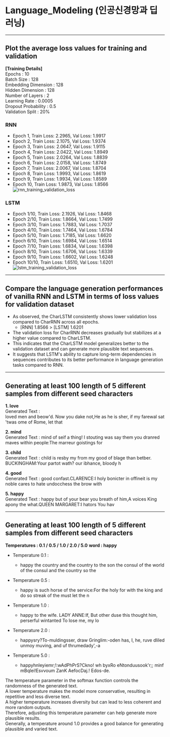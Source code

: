 # Language_Modeling (인공신경망과 딥러닝)

--------------------------------------------------------------------------------------

## Plot the average loss values for training and validation <br/>
**[Training Details]**  <br/>
Epochs : 10  <br/>
Batch Size : 128  <br/>
Embedding Dimension : 128  <br/>
Hidden Dimension : 128  <br/>
Number of Layers : 2  <br/>
Learning Rate : 0.0005  <br/>
Dropout Probability : 0.5  <br/>
Validation Split : 20% <br/>
### RNN 
* Epoch 1, Train Loss: 2.2965, Val Loss: 1.9917 <br/>
* Epoch 2, Train Loss: 2.1075, Val Loss: 1.9374 <br/>
* Epoch 3, Train Loss: 2.0647, Val Loss: 1.9115 <br/>
* Epoch 4, Train Loss: 2.0422, Val Loss: 1.8949 <br/>
* Epoch 5, Train Loss: 2.0264, Val Loss: 1.8839 <br/>
* Epoch 6, Train Loss: 2.0158, Val Loss: 1.8749 <br/>
* Epoch 7, Train Loss: 2.0067, Val Loss: 1.8704 <br/>
* Epoch 8, Train Loss: 1.9993, Val Loss: 1.8619 <br/>
* Epoch 9, Train Loss: 1.9934, Val Loss: 1.8589 <br/>
* Epoch 10, Train Loss: 1.9873, Val Loss: 1.8566 <br/>
![rnn_training_validation_loss](https://github.com/Sunni-yoon/Language_Modeling/assets/118954283/14783fc3-fdda-4b3e-a019-1781c504f095)

### LSTM
* Epoch 1/10, Train Loss: 2.1926, Val Loss: 1.8468 <br/>
* Epoch 2/10, Train Loss: 1.8664, Val Loss: 1.7499 <br/>
* Epoch 3/10, Train Loss: 1.7883, Val Loss: 1.7037 <br/>
* Epoch 4/10, Train Loss: 1.7464, Val Loss: 1.6784 <br/>
* Epoch 5/10, Train Loss: 1.7185, Val Loss: 1.6620 <br/>
* Epoch 6/10, Train Loss: 1.6984, Val Loss: 1.6514 <br/>
* Epoch 7/10, Train Loss: 1.6834, Val Loss: 1.6398 <br/>
* Epoch 8/10, Train Loss: 1.6706, Val Loss: 1.6339 <br/>
* Epoch 9/10, Train Loss: 1.6602, Val Loss: 1.6248 <br/>
* Epoch 10/10, Train Loss: 1.6510, Val Loss: 1.6201 <br/>
![lstm_training_validation_loss](https://github.com/Sunni-yoon/Language_Modeling/assets/118954283/a274aa18-4234-4b63-87b8-11d9375c0f9f)

--------------------------------------------------------------------------------------

## Compare the language generation performances of vanilla RNN and LSTM in terms of loss values for validation dataset
* As observed, the CharLSTM consistently shows lower validation loss compared to CharRNN across all epochs. <br/>
  * [RNN] 1.8566 > [LSTM] 1.6201 <br/>
* The validation loss for CharRNN decreases gradually but stabilizes at a higher value compared to CharLSTM. <br/>
* This indicates that the CharLSTM model generalizes better to the validation dataset and can generate more plausible text sequences. <br/>
* It suggests that LSTM's ability to capture long-term dependencies in sequences contributes to its better performance in language generation tasks compared to RNN. <br/>

--------------------------------------------------------------------------------------

## Generating at least 100 length of 5 different samples from different seed characters
**1. love** <br/>
Generated Text : <br/>
loved men and beow'd. Now you dake not,He as he is sher, if my farewal sat 'twas ome of Rome, let that 

**2. mind** <br/>
Generated Text : mind of seif a thing! I stouting was say them you dranred maves within people:The marreur goistings for <br/>

**3. child** <br/>
Generated Text : child is resby my from my good of blage than betber. BUCKINGHAM:Your partot wath? our ibhance, bloody h <br/>

**4. good** <br/>
Generated Text : good confast.CLARENCE:I holy bonicter in offineit is my noble cares to hate undocchess the brow with <br/>  

**5. happy** <br/>
Generated Text : happy but of your bear you breath of him,A voices King apony the what.QUEEN MARGARET:I hators You hav

--------------------------------------------------------------------------------------

## Generating at least 100 length of 5 different samples from different seed characters

**Temperatures : 0.1 / 0.5 / 1.0 / 2.0 / 5.0**
**word : happy** <br/>

* Temperature 0.1 :
  * happy the country and the country to the son the consul of the world of the consul and the country so the <br/>

* Temperature 0.5 : <br/>
  * happy is such horse of the service:For the holy for with the king and do so streak of the must let the n <br/>

* Temperature 1.0 : <br/>
  * happy to the wife. LADY ANNE:If, But other duse this thought him, perserful wintanted To lose me, my lo <br/>

* Temperature 2.0 : <br/>
  * happysry?To-muldingsser, draw Gringlim:-oden has, I, he, ruve dliled unmoy muving, and uf thrumedady',-a <br/>

* Temperature 5.0 : <br/>
  * happyhnleyiemr;!:wAdPhPrS?Ckno! wh byxRo eNtonduusook'r;; minf  mBqlei!Esvvoum ZanK AefocDaj.! Edos-de. <br/>

The temperature parameter in the softmax function controls the randomness of the generated text. <br/>
A lower temperature makes the model more conservative, resulting in repetitive and less diverse text. <br/>
A higher temperature increases diversity but can lead to less coherent and more random outputs. <br/>
Therefore, adjusting this temperature parameter can help generate more plausible results. <br/>
Generally, a temperature around 1.0 provides a good balance for generating plausible and varied text.

